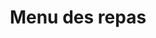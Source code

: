 ---
lang: be
title: Menu des repas
image: ../static/images/cards/icon-noon-food.png
imageAlt: Test
description: Miam, des brocolis ! Partagez facilement le menu de la semaine avec les parents. Ils pourront voir ce que leur enfant a aimé, et peut être même s’en inspirer.
---